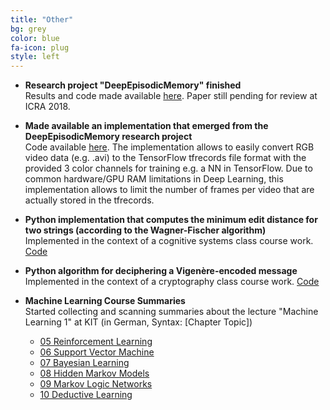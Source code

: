 ```yaml
---
title: "Other"
bg: grey
color: blue 
fa-icon: plug
style: left
---
```


* __Research project "DeepEpisodicMemory" finished__ <br/>
Results and code made available [here](http://h2t-projects.webarchiv.kit.edu/projects/episodicmemory). Paper still pending for review at ICRA 2018.

* __Made available an implementation that emerged from the DeepEpisodicMemory research project__ <br/>
Code available [here](https://github.com/ferreirafabio/video2tfrecords). The implementation allows to easily convert RGB video data (e.g. .avi) to the TensorFlow tfrecords file format with the provided 3 color channels for training e.g. a NN in TensorFlow. Due to common hardware/GPU RAM limitations in Deep Learning, this implementation allows to limit the number of frames per video that are actually stored in the tfrecords. 

* __Python implementation that computes the minimum edit distance for two strings (according to the Wagner-Fischer algorithm)__ <br/>
Implemented in the context of a cognitive systems class course work. [Code](https://github.com/ferreirafabio/minimum-edit-distance-py)

* __Python algorithm for deciphering a Vigenère-encoded message__ <br/>
Implemented in the context of a cryptography class course work. [Code](https://github.com/ferreirafabio/vigenere-py) 

* __Machine Learning Course Summaries__ <br/>
Started collecting and scanning summaries about the lecture "Machine Learning 1" at KIT (in German, Syntax: [Chapter Topic])
  * [05 Reinforcement Learning](https://ferreirafabio.github.io/data/ML1/ReinforcementLearning.pdf)
  * [06 Support Vector Machine](https://ferreirafabio.github.io/data/ML1/SVM.pdf)
  * [07 Bayesian Learning](https://ferreirafabio.github.io/data/ML1/LernenNachBayes.pdf)
  * [08 Hidden Markov Models](https://ferreirafabio.github.io/data/ML1/HiddenMarkovModels.pdf)
  * [09 Markov Logic Networks](https://ferreirafabio.github.io/data/ML1/MarkovLogicNetze.pdf)
  * [10 Deductive Learning](https://ferreirafabio.github.io/data/ML1/DeduktivesLernen.pdf)
